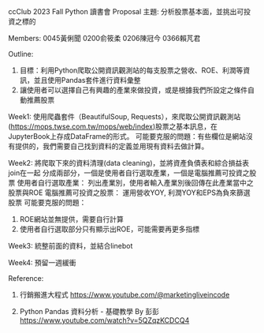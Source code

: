 ccClub 2023 Fall Python 讀書會 Proposal
主題: 分析股票基本面，並挑出可投資之標的

Members:
0045黃俐聞
0200俞筱柔
0206陳冠今
0366賴芃君

Outline:
1. 目標：利用Python爬取公開資訊觀測站的每支股票之營收、ROE、利潤等資訊，並且使用Pandas套件進行資料彙整
2. 讓使用者可以選擇自己有興趣的產業來做投資，或是根據我們所設定之條件自動推薦股票

Week1:
使用爬蟲套件（BeautifulSoup, Requests），來爬取公開資訊觀測站(https://mops.twse.com.tw/mops/web/index)股票之基本訊息，在JupyterBook上存成DataFrame的形式。
可能要克服的問題：有些欄位是網站沒有提供的，我們需要自己找到資料的定義並用現有資料去做計算。

Week2:
將爬取下來的資料清理(data cleaning)，並將資產負債表和綜合損益表join在一起
分成兩部分，一個是使用者自行選取產業，一個是電腦推薦可投資之股票
使用者自行選取產業：
列出產業別，使用者輸入產業別後回傳在此產業當中之股票與ROE
電腦推薦可投資之股票：
運用營收YOY, 利潤YOY和EPS為負來篩選股票
可能要克服的問題：
1. ROE網站並無提供，需要自行計算
2. 使用者自行選取部分只有顯示出ROE，可能需要再更多指標

Week3:
統整前面的資料，並結合linebot

Week4:
預留一週緩衝

Reference:
1. 行銷搬進大程式
https://www.youtube.com/@marketingliveincode

2. Python Pandas 資料分析 - 基礎教學 By 彭彭
https://www.youtube.com/watch?v=5QZqzKCDCQ4
